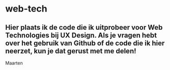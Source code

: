 # web-tech
Hier plaats ik de code die ik uitprobeer voor Web Technologies bij UX Design. Als je vragen hebt over het gebruik van Github of de code die ik hier neerzet, kun je dat gerust met me delen! 
-
Maarten
